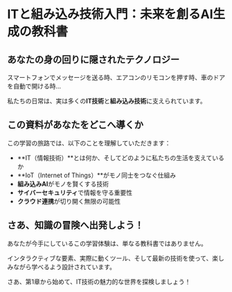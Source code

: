 # ITと組み込み技術入門：未来を創るAI生成の教科書

## あなたの身の回りに隠されたテクノロジー

スマートフォンでメッセージを送る時、エアコンのリモコンを押す時、車のドアを自動で開ける時...

私たちの日常は、実は多くの**IT技術**と**組み込み技術**に支えられています。

## この資料があなたをどこへ導くか

この学習の旅路では、以下のことを理解していただきます：

- **IT（情報技術）**とは何か、そしてどのように私たちの生活を支えているか
- **IoT（Internet of Things）**がモノ同士をつなぐ仕組み
- **組み込みAI**がモノを賢くする技術
- **サイバーセキュリティ**で情報を守る重要性
- **クラウド連携**が切り開く無限の可能性

## さあ、知識の冒険へ出発しよう！

あなたが今手にしているこの学習体験は、単なる教科書ではありません。

インタラクティブな要素、実際に動くツール、そして最新の技術を使って、楽しみながら学べるよう設計されています。

さあ、第1章から始めて、IT技術の魅力的な世界を探検しましょう！